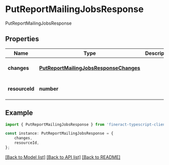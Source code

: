 # PutReportMailingJobsResponse

PutReportMailingJobsResponse

## Properties

Name | Type | Description | Notes
------------ | ------------- | ------------- | -------------
**changes** | [**PutReportMailingJobsResponseChanges**](PutReportMailingJobsResponseChanges.md) |  | [optional] [default to undefined]
**resourceId** | **number** |  | [optional] [default to undefined]

## Example

```typescript
import { PutReportMailingJobsResponse } from 'fineract-typescript-client';

const instance: PutReportMailingJobsResponse = {
    changes,
    resourceId,
};
```

[[Back to Model list]](../README.md#documentation-for-models) [[Back to API list]](../README.md#documentation-for-api-endpoints) [[Back to README]](../README.md)
